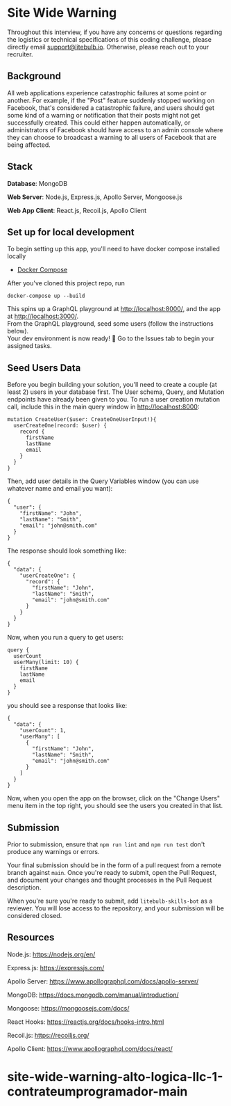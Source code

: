 # Site Wide Warning

Throughout this interview, if you have any concerns or questions regarding the logistics or technical specifications of this coding challenge, please directly email support@litebulb.io. Otherwise, please reach out to your recruiter.

## Background
All web applications experience catastrophic failures at some point or another. For example, if the "Post" feature suddenly stopped working on Facebook, that's considered a catastrophic failure, and users should get some kind of a warning or notification that their posts might not get successfully created. This could either happen automatically, or administrators of Facebook should have access to an admin console where they can choose to broadcast a warning to all users of Facebook that are being affected.

## Stack
**Database**: MongoDB

**Web Server**: Node.js, Express.js, Apollo Server, Mongoose.js

**Web App Client**: React.js, Recoil.js, Apollo Client

## Set up for local development

To begin setting up this app, you'll need to have docker compose installed locally 
- [Docker Compose](https://docs.docker.com/compose/install/)

After you've cloned this project repo, run 
```
docker-compose up --build
```

This spins up a GraphQL playground at [http://localhost:8000/](http://localhost:8000/), and the app at [http://localhost:3000/](http://localhost:3000/).  
From the GraphQL playground, seed some users (follow the instructions below).  
Your dev environment is now ready! 🚀 Go to the Issues tab to begin your assigned tasks.  


## Seed Users Data
Before you begin building your solution, you'll need to create a couple (at least 2) users in your database first.
The User schema, Query, and Mutation endpoints have already been given to you.
To run a user creation mutation call, include this in the main query window in [http://localhost:8000](http://localhost:8000):
```
mutation CreateUser($user: CreateOneUserInput!){
  userCreateOne(record: $user) {
    record {
      firstName
      lastName
      email
    }
  }
}
```

Then, add user details in the Query Variables window (you can use whatever name and email you want):
```
{
  "user": {
    "firstName": "John",
    "lastName": "Smith",
    "email": "john@smith.com"
  }
}
```

The response should look something like: 
```
{
  "data": {
    "userCreateOne": {
      "record": {
        "firstName": "John",
        "lastName": "Smith",
        "email": "john@smith.com"
      }
    }
  }
}
```

Now, when you run a query to get users:
```
query {
  userCount
  userMany(limit: 10) {
    firstName
    lastName
    email
  }
}
```
you should see a response that looks like:
```
{
  "data": {
    "userCount": 1,
    "userMany": [
      {
        "firstName": "John",
        "lastName": "Smith",
        "email": "john@smith.com"
      }
    ]
  }
}
```
Now, when you open the app on the browser, click on the "Change Users" menu item in the top right, you should see the users you created in that list.

## Submission
Prior to submission, ensure that `npm run lint` and `npm run test` don't produce any warnings or errors.

Your final submission should be in the form of a pull request from a remote branch against `main`. Once you're ready to submit, open the Pull Request, and document your changes and thought processes in the Pull Request description.

When you're sure you're ready to submit, add `litebulb-skills-bot` as a reviewer. You will lose access to the repository, and your submission will be considered closed.

## Resources

Node.js: https://nodejs.org/en/

Express.js: https://expressjs.com/

Apollo Server: https://www.apollographql.com/docs/apollo-server/

MongoDB: https://docs.mongodb.com/manual/introduction/

Mongoose: https://mongoosejs.com/docs/

React Hooks: https://reactjs.org/docs/hooks-intro.html

Recoil.js: https://recoiljs.org/

Apollo Client: https://www.apollographql.com/docs/react/
# site-wide-warning-alto-logica-llc-1-contrateumprogramador-main
